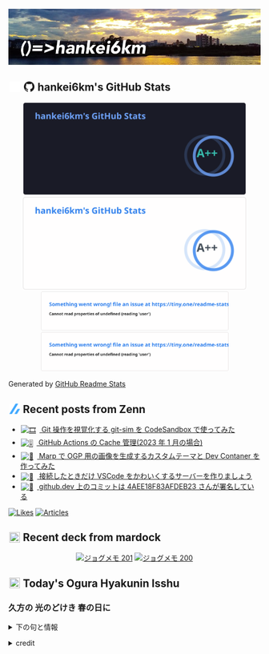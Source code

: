 <p align="center">

![()=>hankei6km](assets/images/header1.jpg)

</p>

<h2>
<img width="24" height="24" style="height:1em;width:1em;margin:0 0.05em 0 0.1em;vertical-align:-0.1em;"
 src="assets/images/github-dark.svg#gh-dark-mode-only" />
<img width="24" height="24" style="height:1em;width:1em;margin:0 0.05em 0 0.1em;vertical-align:-0.1em;"
 src="assets/images/github-light.svg#gh-light-mode-only" />
hankei6km's GitHub Stats
</h2>

<p align="center">

<img width="446" alt="hankei6km's GitHub stats" src="assets/images/stats-dark.svg#gh-dark-mode-only">
<img width="446" alt="hankei6km's GitHub stats" src="assets/images/stats-light.svg#gh-light-mode-only">
<img width="375" alt="Top Langs" src="assets/images/top-langs-dark.svg#gh-dark-mode-only">
<img width="375" alt="Top Langs" src="assets/images/top-langs-light.svg#gh-light-mode-only">

</p>

Generated by [GitHub Readme Stats](https://github.com/anuraghazra/github-readme-stats)

<h2>
<img width="24" height="24" style="width:1em; height:1em; margin: 0 .05em 0 .1em; vertical-align: -0.1em;" src="assets/images/zenn.svg">
Recent posts from Zenn
</h2>

<ul><li><a href="https://zenn.dev/hankei6km/articles/git-sim-with-csb-sandbox"><img style="width:1.1em; height:1.1em; margin: 0 .5em 0 .1em; vertical-align: -0.1em;" width="18" height="18" alt="🎞️" src="https://cdn.jsdelivr.net/gh/twitter/twemoji@13.1.0/assets/72x72/1f39e.png"> Git 操作を視覚化する git-sim を CodeSandbox で使ってみた</a></li><li><a href="https://zenn.dev/hankei6km/articles/manage-cache-in-github-actions-2023-01"><img style="width:1.1em; height:1.1em; margin: 0 .5em 0 .1em; vertical-align: -0.1em;" width="18" height="18" alt="🎚️" src="https://cdn.jsdelivr.net/gh/twitter/twemoji@13.1.0/assets/72x72/1f39a.png"> GitHub Actions の Cache 管理(2023 年 1 月の場合)</a></li><li><a href="https://zenn.dev/hankei6km/articles/generate-ogimage-by-using-marp"><img style="width:1.1em; height:1.1em; margin: 0 .5em 0 .1em; vertical-align: -0.1em;" width="18" height="18" alt="📐" src="https://cdn.jsdelivr.net/gh/twitter/twemoji@13.1.0/assets/72x72/1f4d0.png"> Marp で OGP 用の画像を生成するカスタムテーマと Dev Contaner を作ってみた</a></li><li><a href="https://zenn.dev/hankei6km/articles/vscode-deco-server"><img style="width:1.1em; height:1.1em; margin: 0 .5em 0 .1em; vertical-align: -0.1em;" width="18" height="18" alt="🐳" src="https://cdn.jsdelivr.net/gh/twitter/twemoji@13.1.0/assets/72x72/1f433.png"> 接続したときだけ VSCode をかわいくするサーバーを作りましょう</a></li><li><a href="https://zenn.dev/hankei6km/articles/commits-on-github-dev-are-signed-by-web-flow-gpg"><img style="width:1.1em; height:1.1em; margin: 0 .5em 0 .1em; vertical-align: -0.1em;" width="18" height="18" alt="🤖" src="https://cdn.jsdelivr.net/gh/twitter/twemoji@13.1.0/assets/72x72/1f916.png"> github.dev 上のコミットは 4AEE18F83AFDEB23 さんが署名している</a></li></ul>

[![Likes](https://badgen.org/img/zenn/hankei6km/likes?style=flat)](https://zenn.dev/hankei6km)
[![Articles](https://badgen.org/img/zenn/hankei6km/articles?style=flat)](https://zenn.dev/hankei6km)

<h2>
<img width="24" height="24" style="width:1em; height:1em; margin: 0 .05em 0 .1em; vertical-align: -0.1em;" src="https://twemoji.maxcdn.com/v/13.1.0/72x72/1f5bc.png">
Recent deck from mardock
</h2>

<p align="center">
<a href="https://hankei6km.github.io/mardock/deck/2023-02-in-outdoor-201"><img alt="ジョグメモ 201" src="https://hankei6km.github.io/mardock/assets/deck/2023-02-in-outdoor-201/2023-02-in-outdoor-201.png" width="270" height="152"></a>
<a href="https://hankei6km.github.io/mardock/deck/2023-01-in-outdoor-200"><img alt="ジョグメモ 200" src="https://hankei6km.github.io/mardock/assets/deck/2023-01-in-outdoor-200/2023-01-in-outdoor-200.png" width="270" height="152"></a>

</p>

<h2>
<img width="24" height="24" style="width:1em; height:1em; margin: 0 .05em 0 .1em; vertical-align: -0.1em;" src="https://twemoji.maxcdn.com/v/13.1.0/72x72/1f38e.png">
Today's Ogura Hyakunin Isshu
</h2>

<h3>久方の 光のどけき 春の日に</h3>
<p><details><summary>下の句と情報</summary><p>しづごころなく 花の散るらむ</p><p>(ひさかたの ひかりのどけき はるのひに　しづごころなく はなのちるらむ)</p><ul><li>歌人 - <a href="http://linkdata.org/resource/rdf1s6833i#kajin_033">http://linkdata.org/resource/rdf1s6833i#kajin_033</a></li><li>読札 - <a href="https://commons.wikimedia.org/wiki/File:Hyakuninisshu_033.jpg">https://commons.wikimedia.org/wiki/File:Hyakuninisshu_033.jpg</a></li><li>異なる記録形式 - <a href="http://linkdata.org/resource/rdf1s8931i#audio_nhk_033">http://linkdata.org/resource/rdf1s8931i#audio_nhk_033</a></li></ul></details></p>

<details>
<summary>credit</summary>

- Title: 小倉百人一首かるたデータ
- Author: [Nanako Takahashi](http://linkdata.org/user/tnanako)
- Source: http://linkdata.org/work/rdf1s6834i
- License: http://creativecommons.org/licenses/by/3.0/deed.ja

</details>

